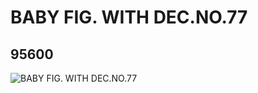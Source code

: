 # BABY FIG. WITH DEC.NO.77
## 95600
![BABY FIG. WITH DEC.NO.77](https://lc-www-live-s.legocdn.com/media/bricks/5/2/6024398.jpg)
